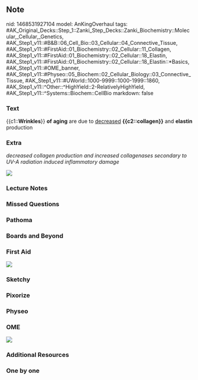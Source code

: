 ## Note
nid: 1468531927104
model: AnKingOverhaul
tags: #AK_Original_Decks::Step_1::Zanki_Step_Decks::Zanki_Biochemistry::Molecular,_Cellular,_Genetics, #AK_Step1_v11::#B&B::06_Cell_Bio::03_Cellular::04_Connective_Tissue, #AK_Step1_v11::#FirstAid::01_Biochemistry::02_Cellular::11_Collagen, #AK_Step1_v11::#FirstAid::01_Biochemistry::02_Cellular::18_Elastin, #AK_Step1_v11::#FirstAid::01_Biochemistry::02_Cellular::18_Elastin::*Basics, #AK_Step1_v11::#OME_banner, #AK_Step1_v11::#Physeo::05_Biochem::02_Cellular_Biology::03_Connective_Tissue, #AK_Step1_v11::#UWorld::1000-9999::1000-1999::1860, #AK_Step1_v11::^Other::^HighYield::2-RelativelyHighYield, #AK_Step1_v11::^Systems::Biochem::CellBio
markdown: false

### Text
{{c1::<b>Wrinkles</b>}} <b>of</b> <b>aging</b> are due to
<u>decreased</u> <b>{{c2::collagen}}</b> and <b>elastin</b>
production

### Extra
<i>decreased collagen production and increased collagenases
secondary to UV-A radiation induced inflammatory damage</i>
<div><img src="wrinkles_1606536512076.png"></div>

### Lecture Notes


### Missed Questions


### Pathoma


### Boards and Beyond


### First Aid
<img src="tmpYogghJ.png">

### Sketchy


### Pixorize


### Physeo


### OME
<div class="ome-widget">
  <a href="https://onlinemeded.org?ref=anki"><img src=
  "_OME_AnkiFlashcards_General_4.png"></a>
</div>

### Additional Resources


### One by one

